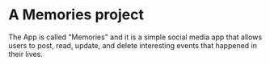 # A Memories project<br/>
The App is called "Memories" and it is a simple social media app that allows users to post, read, update, and delete interesting events that happened in their lives.<br/>


